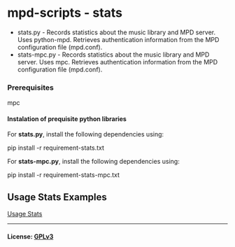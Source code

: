 # mpd-scripts - stats

* stats.py - Records statistics about the music library and MPD server. Uses python-mpd. Retrieves authentication information from the MPD configuration file (mpd.conf).
* stats-mpc.py - Records statistics about the music library and MPD server. Uses mpc. Retrieves authentication information from the MPD configuration file (mpd.conf).

### Prerequisites
mpc

#### Instalation of prequisite python libraries
For **stats.py**, install the following dependencies using:

pip install -r requirement-stats.txt


For **stats-mpc.py**, install the following dependencies using:

pip install -r requirement-stats-mpc.txt


## Usage Stats Examples
[Usage Stats](./example/example.md)

***
#### License: [GPLv3](../LICENSE)


